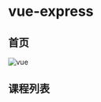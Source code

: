 # vue-express  

## 首页
 ![vue](https://chenwenkai8023ni.github.io/img/gif/vue_index.gif)  
##  课程列表 
